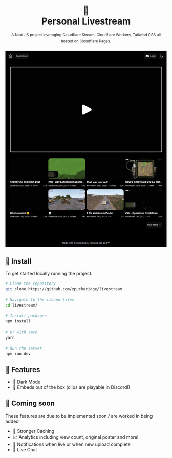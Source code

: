 <div align="center">
  <h1>
    🔴
    <br />
    Personal Livestream
    <br />
  </h1>
  <sup>
    A Next.JS project leveraging Cloudflare Stream, Cloudflare Workers, Tailwind CSS all hosted on Cloudflare Pages. </em>
    <br />
  </sup>
  <br />
</div>

<div align="center">
  <img width="600" src="https://raw.githubusercontent.com/zpuckeridge/livestream/main/public/site-preview.png" />
</div>

## 🚀 Install

To get started locally running the project:

```bash
# Clone the repository
git clone https://github.com/zpuckeridge/livestream

# Navigate to the cloned files
cd livestream/

# Install packages
npm install

# Or with Yarn
yarn

# Run the server
npm run dev
```

## 🚩 Features

- 🌙 Dark Mode
- 📡 Embeds out of the box (clips are playable in Discord!)

## 👀 Coming soon

These features are due to be implemented soon / are worked in being added

- 🚦 Stronger Caching
- 📈 Analytics including view count, original poster and more!
- 💌 Notifications when live or when new upload complete
- 💬 Live Chat


